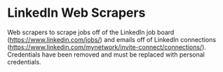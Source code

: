 # LinkedIn Web Scrapers
Web scrapers to scrape jobs off of the LinkedIn job board (https://www.linkedin.com/jobs/) and emails off of LinkedIn connections (https://www.linkedin.com/mynetwork/invite-connect/connections/). Credentials have been removed and must be replaced with personal credentials.

